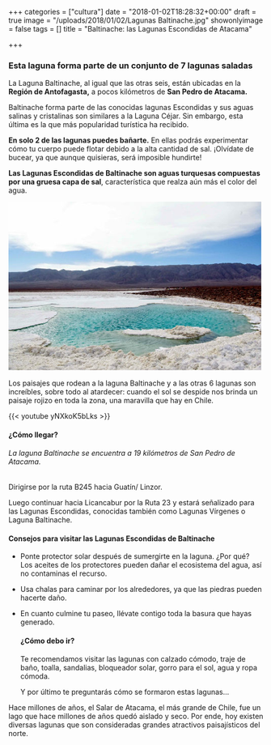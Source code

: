 +++
categories = ["cultura"]
date = "2018-01-02T18:28:32+00:00"
draft = true
image = "/uploads/2018/01/02/Lagunas Baltinache.jpg"
showonlyimage = false
tags = []
title = "Baltinache: las Lagunas Escondidas de Atacama"

+++
### **Esta laguna forma parte de un conjunto de 7 lagunas saladas**

La Laguna Baltinache, al igual que las otras seis, están ubicadas en la **Región de Antofagasta,** a pocos kilómetros de **San Pedro de Atacama.**

Baltinache forma parte de las conocidas lagunas Escondidas y sus aguas salinas y cristalinas son similares a la Laguna Céjar. Sin embargo, esta última es la que más popularidad turística ha recibido.

**En solo 2 de las lagunas puedes bañarte.** En ellas podrás experimentar cómo tu cuerpo puede flotar debido a la alta cantidad de sal. ¡Olvídate de bucear, ya que aunque quisieras, será imposible hundirte!

**Las Lagunas Escondidas de Baltinache son aguas turquesas compuestas por una gruesa capa de sal**, característica que realza aún más el color del agua.

![](/uploads/2018/01/03/laguna1.jpg)

Los paisajes que rodean a la laguna Baltinache y a las otras 6 lagunas son increíbles, sobre todo al atardecer: cuando el sol se despide nos brinda un paisaje rojizo en toda la zona, una maravilla que hay en Chile.

{{< youtube yNXkoK5bLks >}}

#### **¿Cómo llegar?**

###### La laguna Baltinache se encuentra a 19 kilómetros de San Pedro de Atacama.

Dirigirse por la ruta B245 hacia Guatín/ Linzor.

Luego continuar hacia Licancabur por la Ruta 23 y estará señalizado para las Lagunas Escondidas, conocidas también como Lagunas Vírgenes o Laguna Baltinache.

#### **Consejos para visitar las Lagunas Escondidas de Baltinache**

* Ponte protector solar después de sumergirte en la laguna. ¿Por qué? Los aceites de los protectores pueden dañar el ecosistema del agua, así no contaminas el recurso. 
* Usa chalas para caminar por los alrededores, ya que las piedras pueden hacerte daño. 
* En cuanto culmine tu paseo, llévate contigo toda la basura que hayas generado. 

  #### **¿Cómo debo ir?**

  Te recomendamos visitar las lagunas con calzado cómodo, traje de baño, toalla, sandalias, bloqueador solar, gorro para el sol, agua y ropa cómoda.

  Y por último te preguntarás cómo se formaron estas lagunas...

Hace millones de años, el Salar de Atacama, el más grande de Chile, fue un lago que hace millones de años quedó aislado y seco. Por ende, hoy existen diversas lagunas que son consideradas grandes atractivos paisajísticos del norte. 